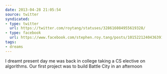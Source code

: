 ```yaml
---
date: 2013-04-28 21:05:54
source: twitter
syndicated:
- type: twitter
  url: https://twitter.com/roytang/statuses/328616084955619328/
- type: facebook
  url: https://www.facebook.com/stephen.roy.tang/posts/10152212404363912
tags:
- dreams
---
```


I dreamt present day me was back in college taking a CS elective on algorithms. Our first project was to build Battle City in an afternoon